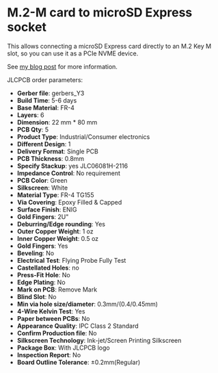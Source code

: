 # M.2-M card to microSD Express socket

This allows connecting a microSD Express card directly to an M.2 Key M slot, so
you can use it as a PCIe NVME device.

See
[my blog post](https://mzimmermann.info/posts/a-microsd-express-card-in-an-m2-slot/)
for more information.

JLCPCB order parameters:

- **Gerber file**: gerbers_Y3
- **Build Time**: 5-6 days
- **Base Material**: FR-4
- **Layers**: 6
- **Dimension**: 22 mm * 80 mm
- **PCB Qty**: 5
- **Product Type**: Industrial/Consumer electronics
- **Different Design**: 1
- **Delivery Format**: Single PCB
- **PCB Thickness**: 0.8mm
- **Specify Stackup**: yes JLC06081H-2116
- **Impedance Control**: No requirement
- **PCB Color**: Green
- **Silkscreen**: White
- **Material Type**: FR-4 TG155
- **Via Covering**: Epoxy Filled & Capped
- **Surface Finish**: ENIG
- **Gold Fingers**: 2U"
- **Deburring/Edge rounding**: Yes
- **Outer Copper Weight**: 1 oz
- **Inner Copper Weight**: 0.5 oz
- **Gold Fingers**: Yes
- **Beveling**: No
- **Electrical Test**: Flying Probe Fully Test
- **Castellated Holes**: no
- **Press-Fit Hole**: No
- **Edge Plating**: No
- **Mark on PCB**: Remove Mark
- **Blind Slot**: No
- **Min via hole size/diameter**: 0.3mm/(0.4/0.45mm)
- **4-Wire Kelvin Test**: Yes
- **Paper between PCBs**: No
- **Appearance Quality**: IPC Class 2 Standard
- **Confirm Production file**: No
- **Silkscreen Technology**: Ink-jet/Screen Printing Silkscreen
- **Package Box**: With JLCPCB logo
- **Inspection Report**: No
- **Board Outline Tolerance**: ±0.2mm(Regular)
